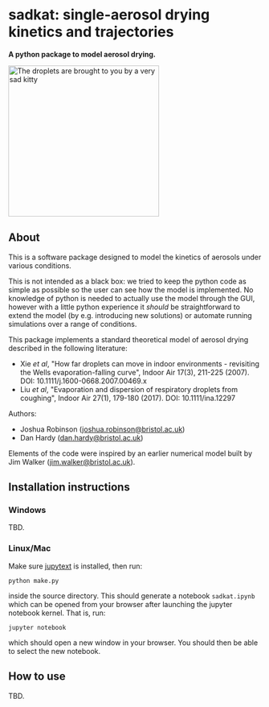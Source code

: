 # sadkat: single-aerosol drying kinetics and trajectories
**A python package to model aerosol drying.**

<img alt="The droplets are brought to you by a very sad kitty" src="https://thypix.com/wp-content/uploads/sad-cat-2.jpg" width="300" />

## About

This is a software package designed to model the kinetics of aerosols under various conditions.

This is not intended as a black box: we tried to keep the python code as simple as possible so the user can see how the model is implemented. No knowledge of python is needed to actually use the model through the GUI, however with a little python experience it _should_ be straightforward to extend the model (by e.g. introducing new solutions) or automate running simulations over a range of conditions.

This package implements a standard theoretical model of aerosol drying described in the following literature: 
* Xie _et al_, "How far droplets can move in indoor environments - revisiting the Wells evaporation-falling curve", Indoor Air 17(3), 211-225 (2007). DOI: 10.1111/j.1600-0668.2007.00469.x
* Liu _et al_, "Evaporation and dispersion of respiratory droplets from coughing", Indoor Air 27(1), 179-180 (2017). DOI: 10.1111/ina.12297

Authors:
* Joshua Robinson (joshua.robinson@bristol.ac.uk)
* Dan Hardy (dan.hardy@bristol.ac.uk)

Elements of the code were inspired by an earlier numerical model built by Jim Walker (jim.walker@bristol.ac.uk).

## Installation instructions

### Windows

TBD.

### Linux/Mac

Make sure [jupytext](https://jupytext.readthedocs.io/en/latest/install.html) is installed, then run:

    python make.py

inside the source directory. This should generate a notebook `sadkat.ipynb` which can be opened from your browser after launching the jupyter notebook kernel. That is, run:

    jupyter notebook

which should open a new window in your browser. You should then be able to select the new notebook.


## How to use

TBD.
